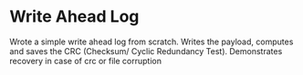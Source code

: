 # Write Ahead Log
Wrote a simple write ahead log from scratch. Writes the payload, computes and saves the CRC (Checksum/ Cyclic Redundancy Test). Demonstrates recovery in case of crc or file corruption
